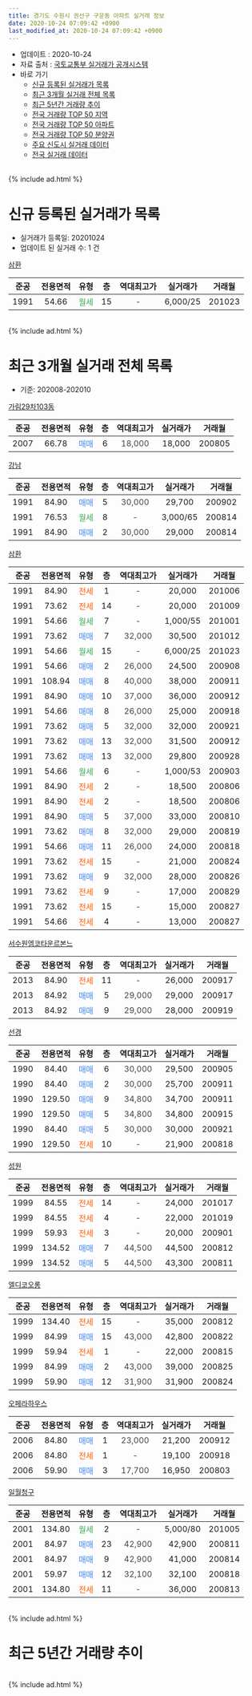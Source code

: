 ```yaml
---
title: 경기도 수원시 권선구 구운동 아파트 실거래 정보
date: 2020-10-24 07:09:42 +0900
last_modified_at: 2020-10-24 07:09:42 +0900
---
```


* 업데이트 : 2020-10-24
* 자료 출처 : [국토교통부 실거래가 공개시스템](http://rt.molit.go.kr)
* 바로 가기
    * [신규 등록된 실거래가 목록](#신규-등록된-실거래가-목록)
    * [최근 3개월 실거래 전체 목록](#최근-3개월-실거래-전체-목록)
    * [최근 5년간 거래량 추이](#최근-5년간-거래량-추이)
    * [전국 거래량 TOP 50 지역](https://inasie.github.io/apt-trade-info/최근-3개월-전국에서-가장-거래가-많이-발생한-지역)
    * [전국 거래량 TOP 50 아파트](https://inasie.github.io/apt-trade-info/최근-3개월-전국에서-가장-거래가-많이-발생한-아파트)
    * [전국 거래량 TOP 50 분양권](https://inasie.github.io/apt-trade-info/최근-3개월-전국에서-가장-거래가-많이-발생한-분양권)
    * [주요 신도시 실거래 데이터](https://inasie.github.io/apt-trade-info/주요-신도시)
    * [전국 실거래 데이터](https://inasie.github.io/apt-trade-info/전국)
<br>
{% include ad.html %}
<br>

# 신규 등록된 실거래가 목록
* 실거래가 등록일: 20201024
* 업데이트 된 실거래 수: 1 건


[삼환](https://search.naver.com/search.naver?query=%EA%B2%BD%EA%B8%B0%EB%8F%84+%EC%88%98%EC%9B%90%EC%8B%9C+%EA%B6%8C%EC%84%A0%EA%B5%AC+%EA%B5%AC%EC%9A%B4%EB%8F%99+%EC%82%BC%ED%99%98)

|준공|전용면적|유형|층|역대최고가|실거래가|거래월|
|:---:|:---:|:---:|:---:|:---:|:---:|:---:|
|1991|54.66|<span style="color:#34a853">월세</span>|15|<span style="color:#444444">-</span>|6,000/25|201023|


<br>
{% include ad.html %}
<br>

# 최근 3개월 실거래 전체 목록
* 기준: 202008-202010


[가림29차103동](https://search.naver.com/search.naver?query=%EA%B2%BD%EA%B8%B0%EB%8F%84+%EC%88%98%EC%9B%90%EC%8B%9C+%EA%B6%8C%EC%84%A0%EA%B5%AC+%EA%B5%AC%EC%9A%B4%EB%8F%99+%EA%B0%80%EB%A6%BC29%EC%B0%A8103%EB%8F%99)

|준공|전용면적|유형|층|역대최고가|실거래가|거래월|
|:---:|:---:|:---:|:---:|:---:|:---:|:---:|
|2007|66.78|<span style="color:#4285f3">매매</span>|6|<span style="color:#444444">18,000</span>|18,000|200805|

[강남](https://search.naver.com/search.naver?query=%EA%B2%BD%EA%B8%B0%EB%8F%84+%EC%88%98%EC%9B%90%EC%8B%9C+%EA%B6%8C%EC%84%A0%EA%B5%AC+%EA%B5%AC%EC%9A%B4%EB%8F%99+%EA%B0%95%EB%82%A8)

|준공|전용면적|유형|층|역대최고가|실거래가|거래월|
|:---:|:---:|:---:|:---:|:---:|:---:|:---:|
|1991|84.90|<span style="color:#4285f3">매매</span>|5|<span style="color:#444444">30,000</span>|29,700|200902|
|1991|76.53|<span style="color:#34a853">월세</span>|8|<span style="color:#444444">-</span>|3,000/65|200814|
|1991|84.90|<span style="color:#4285f3">매매</span>|2|<span style="color:#444444">30,000</span>|29,000|200814|

[삼환](https://search.naver.com/search.naver?query=%EA%B2%BD%EA%B8%B0%EB%8F%84+%EC%88%98%EC%9B%90%EC%8B%9C+%EA%B6%8C%EC%84%A0%EA%B5%AC+%EA%B5%AC%EC%9A%B4%EB%8F%99+%EC%82%BC%ED%99%98)

|준공|전용면적|유형|층|역대최고가|실거래가|거래월|
|:---:|:---:|:---:|:---:|:---:|:---:|:---:|
|1991|84.90|<span style="color:#ff5a00">전세</span>|1|<span style="color:#444444">-</span>|20,000|201006|
|1991|73.62|<span style="color:#ff5a00">전세</span>|14|<span style="color:#444444">-</span>|20,000|201009|
|1991|54.66|<span style="color:#34a853">월세</span>|7|<span style="color:#444444">-</span>|1,000/55|201001|
|1991|73.62|<span style="color:#4285f3">매매</span>|7|<span style="color:#444444">32,000</span>|30,500|201012|
|1991|54.66|<span style="color:#34a853">월세</span>|15|<span style="color:#444444">-</span>|6,000/25|201023|
|1991|54.66|<span style="color:#4285f3">매매</span>|2|<span style="color:#444444">26,000</span>|24,500|200908|
|1991|108.94|<span style="color:#4285f3">매매</span>|8|<span style="color:#444444">40,000</span>|38,000|200911|
|1991|84.90|<span style="color:#4285f3">매매</span>|10|<span style="color:#444444">37,000</span>|36,000|200912|
|1991|54.66|<span style="color:#4285f3">매매</span>|8|<span style="color:#444444">26,000</span>|25,000|200918|
|1991|73.62|<span style="color:#4285f3">매매</span>|5|<span style="color:#444444">32,000</span>|32,000|200921|
|1991|73.62|<span style="color:#4285f3">매매</span>|13|<span style="color:#444444">32,000</span>|31,500|200912|
|1991|73.62|<span style="color:#4285f3">매매</span>|13|<span style="color:#444444">32,000</span>|29,800|200928|
|1991|54.66|<span style="color:#34a853">월세</span>|6|<span style="color:#444444">-</span>|1,000/53|200903|
|1991|84.90|<span style="color:#ff5a00">전세</span>|2|<span style="color:#444444">-</span>|18,500|200806|
|1991|84.90|<span style="color:#ff5a00">전세</span>|2|<span style="color:#444444">-</span>|18,500|200806|
|1991|84.90|<span style="color:#4285f3">매매</span>|5|<span style="color:#444444">37,000</span>|33,000|200810|
|1991|73.62|<span style="color:#4285f3">매매</span>|8|<span style="color:#444444">32,000</span>|29,000|200819|
|1991|54.66|<span style="color:#4285f3">매매</span>|11|<span style="color:#444444">26,000</span>|24,000|200818|
|1991|73.62|<span style="color:#ff5a00">전세</span>|15|<span style="color:#444444">-</span>|21,000|200824|
|1991|73.62|<span style="color:#4285f3">매매</span>|9|<span style="color:#444444">32,000</span>|28,000|200826|
|1991|73.62|<span style="color:#ff5a00">전세</span>|9|<span style="color:#444444">-</span>|17,000|200829|
|1991|73.62|<span style="color:#ff5a00">전세</span>|15|<span style="color:#444444">-</span>|15,000|200827|
|1991|54.66|<span style="color:#ff5a00">전세</span>|4|<span style="color:#444444">-</span>|13,000|200827|

[서수원엠코타운르본느](https://search.naver.com/search.naver?query=%EA%B2%BD%EA%B8%B0%EB%8F%84+%EC%88%98%EC%9B%90%EC%8B%9C+%EA%B6%8C%EC%84%A0%EA%B5%AC+%EA%B5%AC%EC%9A%B4%EB%8F%99+%EC%84%9C%EC%88%98%EC%9B%90%EC%97%A0%EC%BD%94%ED%83%80%EC%9A%B4%EB%A5%B4%EB%B3%B8%EB%8A%90)

|준공|전용면적|유형|층|역대최고가|실거래가|거래월|
|:---:|:---:|:---:|:---:|:---:|:---:|:---:|
|2013|84.90|<span style="color:#ff5a00">전세</span>|11|<span style="color:#444444">-</span>|26,000|200917|
|2013|84.92|<span style="color:#4285f3">매매</span>|5|<span style="color:#444444">29,000</span>|29,000|200917|
|2013|84.92|<span style="color:#4285f3">매매</span>|9|<span style="color:#444444">29,000</span>|28,000|200919|

[선경](https://search.naver.com/search.naver?query=%EA%B2%BD%EA%B8%B0%EB%8F%84+%EC%88%98%EC%9B%90%EC%8B%9C+%EA%B6%8C%EC%84%A0%EA%B5%AC+%EA%B5%AC%EC%9A%B4%EB%8F%99+%EC%84%A0%EA%B2%BD)

|준공|전용면적|유형|층|역대최고가|실거래가|거래월|
|:---:|:---:|:---:|:---:|:---:|:---:|:---:|
|1990|84.40|<span style="color:#4285f3">매매</span>|6|<span style="color:#444444">30,000</span>|29,500|200905|
|1990|84.40|<span style="color:#4285f3">매매</span>|2|<span style="color:#444444">30,000</span>|25,700|200911|
|1990|129.50|<span style="color:#4285f3">매매</span>|9|<span style="color:#444444">34,800</span>|34,700|200911|
|1990|129.50|<span style="color:#4285f3">매매</span>|5|<span style="color:#444444">34,800</span>|34,800|200915|
|1990|84.40|<span style="color:#4285f3">매매</span>|5|<span style="color:#444444">30,000</span>|30,000|200921|
|1990|129.50|<span style="color:#ff5a00">전세</span>|10|<span style="color:#444444">-</span>|21,900|200818|

[성원](https://search.naver.com/search.naver?query=%EA%B2%BD%EA%B8%B0%EB%8F%84+%EC%88%98%EC%9B%90%EC%8B%9C+%EA%B6%8C%EC%84%A0%EA%B5%AC+%EA%B5%AC%EC%9A%B4%EB%8F%99+%EC%84%B1%EC%9B%90)

|준공|전용면적|유형|층|역대최고가|실거래가|거래월|
|:---:|:---:|:---:|:---:|:---:|:---:|:---:|
|1999|84.55|<span style="color:#ff5a00">전세</span>|14|<span style="color:#444444">-</span>|24,000|201017|
|1999|84.55|<span style="color:#ff5a00">전세</span>|4|<span style="color:#444444">-</span>|22,000|201019|
|1999|59.93|<span style="color:#ff5a00">전세</span>|3|<span style="color:#444444">-</span>|20,000|200901|
|1999|134.52|<span style="color:#4285f3">매매</span>|7|<span style="color:#444444">44,500</span>|44,500|200812|
|1999|134.52|<span style="color:#4285f3">매매</span>|5|<span style="color:#444444">44,500</span>|43,300|200811|


<script async src="//pagead2.googlesyndication.com/pagead/js/adsbygoogle.js"></script>
<!-- 기본 -->
<ins class="adsbygoogle"
     style="display:block"
     data-ad-client="ca-pub-2446590836940007"
     data-ad-slot="1659523306"
     data-ad-format="auto"
     data-full-width-responsive="true"></ins>
<script>
(adsbygoogle = window.adsbygoogle || []).push({});
</script>


[엘디코오롱](https://search.naver.com/search.naver?query=%EA%B2%BD%EA%B8%B0%EB%8F%84+%EC%88%98%EC%9B%90%EC%8B%9C+%EA%B6%8C%EC%84%A0%EA%B5%AC+%EA%B5%AC%EC%9A%B4%EB%8F%99+%EC%97%98%EB%94%94%EC%BD%94%EC%98%A4%EB%A1%B1)

|준공|전용면적|유형|층|역대최고가|실거래가|거래월|
|:---:|:---:|:---:|:---:|:---:|:---:|:---:|
|1999|134.40|<span style="color:#ff5a00">전세</span>|15|<span style="color:#444444">-</span>|35,000|200812|
|1999|84.99|<span style="color:#4285f3">매매</span>|15|<span style="color:#444444">43,000</span>|42,800|200822|
|1999|59.94|<span style="color:#ff5a00">전세</span>|1|<span style="color:#444444">-</span>|22,000|200815|
|1999|84.99|<span style="color:#4285f3">매매</span>|2|<span style="color:#444444">43,000</span>|39,000|200825|
|1999|59.90|<span style="color:#4285f3">매매</span>|12|<span style="color:#444444">31,900</span>|31,900|200824|

[오페라하우스](https://search.naver.com/search.naver?query=%EA%B2%BD%EA%B8%B0%EB%8F%84+%EC%88%98%EC%9B%90%EC%8B%9C+%EA%B6%8C%EC%84%A0%EA%B5%AC+%EA%B5%AC%EC%9A%B4%EB%8F%99+%EC%98%A4%ED%8E%98%EB%9D%BC%ED%95%98%EC%9A%B0%EC%8A%A4)

|준공|전용면적|유형|층|역대최고가|실거래가|거래월|
|:---:|:---:|:---:|:---:|:---:|:---:|:---:|
|2006|84.80|<span style="color:#4285f3">매매</span>|1|<span style="color:#444444">23,000</span>|21,200|200912|
|2006|84.80|<span style="color:#ff5a00">전세</span>|1|<span style="color:#444444">-</span>|19,100|200918|
|2006|59.90|<span style="color:#4285f3">매매</span>|3|<span style="color:#444444">17,700</span>|16,950|200803|

[일월청구](https://search.naver.com/search.naver?query=%EA%B2%BD%EA%B8%B0%EB%8F%84+%EC%88%98%EC%9B%90%EC%8B%9C+%EA%B6%8C%EC%84%A0%EA%B5%AC+%EA%B5%AC%EC%9A%B4%EB%8F%99+%EC%9D%BC%EC%9B%94%EC%B2%AD%EA%B5%AC)

|준공|전용면적|유형|층|역대최고가|실거래가|거래월|
|:---:|:---:|:---:|:---:|:---:|:---:|:---:|
|2001|134.80|<span style="color:#34a853">월세</span>|2|<span style="color:#444444">-</span>|5,000/80|201005|
|2001|84.97|<span style="color:#4285f3">매매</span>|23|<span style="color:#444444">42,900</span>|42,900|200811|
|2001|84.97|<span style="color:#4285f3">매매</span>|9|<span style="color:#444444">42,900</span>|41,000|200814|
|2001|59.97|<span style="color:#4285f3">매매</span>|12|<span style="color:#444444">32,100</span>|32,100|200818|
|2001|134.80|<span style="color:#ff5a00">전세</span>|11|<span style="color:#444444">-</span>|36,000|200813|


<br>
{% include ad.html %}
<br>

# 최근 5년간 거래량 추이


<div style="width:100%;">
    <canvas id="deal_progress" height="200"></canvas>
</div>

<script>
new Chart(document.getElementById("deal_progress"), {
    type: 'line',
    data: {
        labels: ['201510','201511','201512','201601','201602','201603','201604','201605','201606','201607','201608','201609','201610','201611','201612','201701','201702','201703','201704','201705','201706','201707','201708','201709','201710','201711','201712','201801','201802','201803','201804','201805','201806','201807','201808','201809','201810','201811','201812','201901','201902','201903','201904','201905','201906','201907','201908','201909','201910','201911','201912','202001','202002','202003','202004','202005','202006','202007','202008','202009','202010'],
        datasets: [{
            label: '매매',
            pointRadius: 1,
            data: [39, 14, 17, 8, 17, 23, 23, 16, 26, 24, 27, 31, 40, 17, 15, 2, 20, 20, 22, 30, 30, 35, 28, 24, 14, 9, 15, 25, 12, 26, 18, 10, 15, 17, 30, 29, 38, 22, 26, 13, 8, 18, 22, 21, 14, 19, 14, 20, 17, 40, 63, 114, 99, 13, 18, 21, 45, 34, 15, 16, 1],
            borderColor: "rgba(255, 201, 14, 1)",
            backgroundColor: "rgba(255, 201, 14, 0.5)",
            fill: false,
            lineTension: 0
        },{
            label: '전월세',
            pointRadius: 1,
            data: [19, 13, 19, 13, 16, 23, 18, 6, 11, 8, 11, 11, 14, 16, 10, 9, 19, 16, 10, 14, 16, 8, 9, 13, 10, 12, 10, 10, 10, 21, 15, 12, 13, 13, 13, 14, 11, 10, 22, 17, 16, 17, 15, 10, 14, 18, 15, 24, 17, 17, 19, 20, 42, 27, 28, 14, 21, 18, 11, 4, 7],
            borderColor: "rgba(0, 141, 185, 1)",
            backgroundColor: "rgba(0, 141, 185, 0.5)",
            fill: false,
            lineTension: 0
        }
        ]
    },
    options: {
        responsive: true,
        title: {
            display: false
        },
        tooltips: {
            mode: 'index',
            intersect: false
        },
        hover: {
            mode: 'nearest',
            intersect: true
        },
        scales: {
            xAxes: [{
                display: true,
                scaleLabel: {
                    display: true,
                    labelString: '년/월'
                }
            }],
            yAxes: [{
                display: true,
                ticks: {
                    suggestedMin: 0,
                },
                scaleLabel: {
                    display: true,
                    labelString: '실거래 수'
                }
            }]
        }
    }
});

</script>


<br>
{% include ad.html %}
<br>

